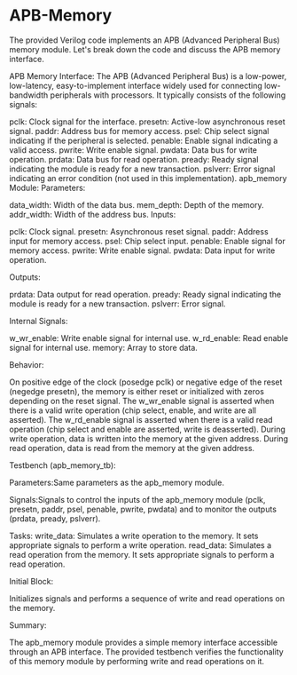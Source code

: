 # APB-Memory
The provided Verilog code implements an APB (Advanced Peripheral Bus) memory module. Let's break down the code and discuss the APB memory interface.

APB Memory Interface:
The APB (Advanced Peripheral Bus) is a low-power, low-latency, easy-to-implement interface widely used for connecting low-bandwidth peripherals with processors. It typically consists of the following signals:

pclk: Clock signal for the interface.
presetn: Active-low asynchronous reset signal.
paddr: Address bus for memory access.
psel: Chip select signal indicating if the peripheral is selected.
penable: Enable signal indicating a valid access.
pwrite: Write enable signal.
pwdata: Data bus for write operation.
prdata: Data bus for read operation.
pready: Ready signal indicating the module is ready for a new transaction.
pslverr: Error signal indicating an error condition (not used in this implementation).
apb_memory Module:
Parameters:

data_width: Width of the data bus.
mem_depth: Depth of the memory.
addr_width: Width of the address bus.
Inputs:

pclk: Clock signal.
presetn: Asynchronous reset signal.
paddr: Address input for memory access.
psel: Chip select input.
penable: Enable signal for memory access.
pwrite: Write enable signal.
pwdata: Data input for write operation.

Outputs:

prdata: Data output for read operation.
pready: Ready signal indicating the module is ready for a new transaction.
pslverr: Error signal.

Internal Signals:

w_wr_enable: Write enable signal for internal use.
w_rd_enable: Read enable signal for internal use.
memory: Array to store data.

Behavior:

On positive edge of the clock (posedge pclk) or negative edge of the reset (negedge presetn), the memory is either reset or initialized with zeros depending on the reset signal.
The w_wr_enable signal is asserted when there is a valid write operation (chip select, enable, and write are all asserted).
The w_rd_enable signal is asserted when there is a valid read operation (chip select and enable are asserted, write is deasserted).
During write operation, data is written into the memory at the given address.
During read operation, data is read from the memory at the given address.


Testbench (apb_memory_tb):

Parameters:Same parameters as the apb_memory module.

Signals:Signals to control the inputs of the apb_memory module (pclk, presetn, paddr, psel, penable, pwrite, pwdata) and to monitor the outputs (prdata, pready, pslverr).

Tasks:
write_data: Simulates a write operation to the memory. It sets appropriate signals to perform a write operation.
read_data: Simulates a read operation from the memory. It sets appropriate signals to perform a read operation.

Initial Block:

Initializes signals and performs a sequence of write and read operations on the memory.

Summary:

The apb_memory module provides a simple memory interface accessible through an APB interface. The provided testbench verifies the functionality of this memory module by performing write and read operations on it.

